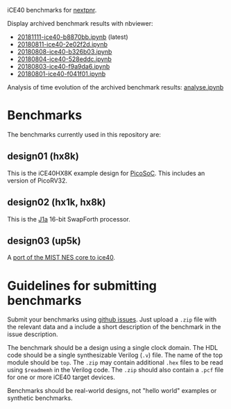 iCE40 benchmarks for [nextpnr](https://github.com/YosysHQ/nextpnr).

Display archived benchmark results with nbviewer:
- [20181111-ice40-b8870bb.ipynb](https://nbviewer.jupyter.org/github/YosysHQ/nextpnr-bench/blob/master/ice40/reports/20181111-ice40-b8870bb.ipynb) (latest)
- [20180811-ice40-2e02f2d.ipynb](https://nbviewer.jupyter.org/github/YosysHQ/nextpnr-bench/blob/master/ice40/reports/20180811-ice40-2e02f2d.ipynb)
- [20180808-ice40-b326b03.ipynb](https://nbviewer.jupyter.org/github/YosysHQ/nextpnr-bench/blob/master/ice40/reports/20180808-ice40-b326b03.ipynb)
- [20180804-ice40-528eddc.ipynb](https://nbviewer.jupyter.org/github/YosysHQ/nextpnr-bench/blob/master/ice40/reports/20180804-ice40-528eddc.ipynb)
- [20180803-ice40-f9a9da6.ipynb](https://nbviewer.jupyter.org/github/YosysHQ/nextpnr-bench/blob/master/ice40/reports/20180803-ice40-f9a9da6.ipynb)
- [20180801-ice40-f041f01.ipynb](https://nbviewer.jupyter.org/github/YosysHQ/nextpnr-bench/blob/master/ice40/reports/20180801-ice40-f041f01.ipynb)

Analysis of time evolution of the archived benchmark results: [analyse.ipynb](https://nbviewer.jupyter.org/github/YosysHQ/nextpnr-bench/blob/master/ice40/reports/analyse.ipynb)


Benchmarks
==========

The benchmarks currently used in this repository are:

design01 (hx8k)
---------------

This is the iCE40HX8K example design for [PicoSoC](https://github.com/cliffordwolf/picorv32/tree/master/picosoc). This
includes an version of PicoRV32.

design02 (hx1k, hx8k)
---------------------

This is the [J1a](https://github.com/jamesbowman/swapforth/tree/master/j1a) 16-bit SwapForth processor.

design03 (up5k)
---------------

A [port of the MIST NES core to ice40](https://github.com/daveshah1/up5k-demos/tree/master/nes).


Guidelines for submitting benchmarks
====================================

Submit your benchmarks using [github issues](https://github.com/YosysHQ/nextpnr-bench/issues/new).
Just upload a `.zip` file with the relevant data and a include a short
description of the benchmark in the issue description.

The benchmark should be a design using a single clock domain. The HDL code should be a single
synthesizable Verilog (`.v`) file. The name of the top module should be `top`.
The `.zip` may contain additional `.hex` files to be read using `$readmemh` in
the Verilog code. The `.zip` should also contain a `.pcf` file for one or more
iCE40 target devices.

Benchmarks should be real-world designs, not "hello world" examples or synthetic benchmarks.
